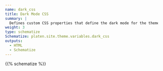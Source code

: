 ```yaml
---
name: dark_css
title: Dark Mode CSS
summary: |
  Defines custom CSS properties that define the dark mode for the theme.
weight: 3
type: schematize
Schematize: platen.site.theme.variables.dark_css
outputs:
  - HTML
  - Schematize
---
```


{{% schematize %}}
